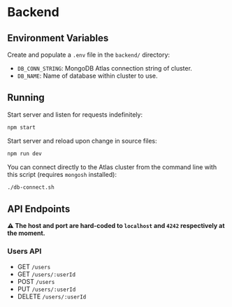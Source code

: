 # Backend


## Environment Variables

Create and populate a `.env` file in the `backend/` directory:

* `DB_CONN_STRING`: MongoDB Atlas connection string of cluster.
* `DB_NAME`: Name of database within cluster to use.


## Running

Start server and listen for requests indefinitely:

```sh
npm start
```

Start server and reload upon change in source files:

```sh
npm run dev
```

You can connect directly to the Atlas cluster from the command line with this
script (requires `mongosh` installed):

```sh
./db-connect.sh
```


## API Endpoints

**:warning: The host and port are hard-coded to `localhost` and `4242`
respectively at the moment.**


### Users API

* GET `/users`
* GET `/users/:userId`
* POST `/users`
* PUT `/users/:userId`
* DELETE `/users/:userId`
